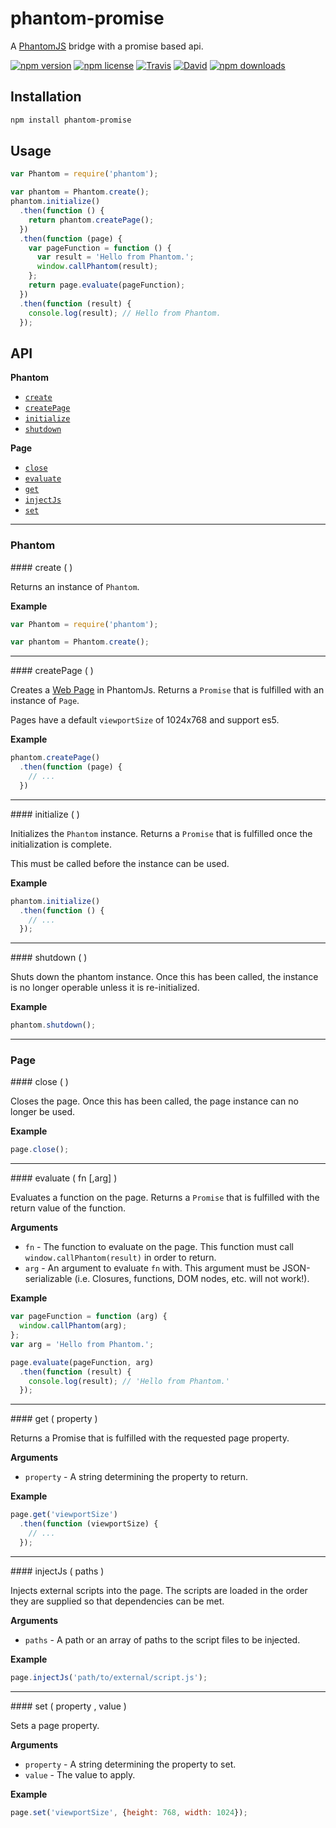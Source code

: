 # phantom-promise

A [PhantomJS](http://phantomjs.org/) bridge with a promise based api.

[![npm version](https://img.shields.io/npm/v/phantom-promise.svg)](https://www.npmjs.com/package/phantom-promise)
[![npm license](https://img.shields.io/npm/l/phantom-promise.svg)](https://www.npmjs.com/package/phantom-promise)
[![Travis](https://img.shields.io/travis/panosoft/phantom-promise.svg)](https://travis-ci.org/panosoft/phantom-promise)
[![David](https://img.shields.io/david/panosoft/phantom-promise.svg)](https://david-dm.org/panosoft/phantom-promise)
[![npm downloads](https://img.shields.io/npm/dm/phantom-promise.svg)](https://www.npmjs.com/package/phantom-promise)

## Installation

```sh
npm install phantom-promise
```

## Usage

```js
var Phantom = require('phantom');

var phantom = Phantom.create();
phantom.initialize()
  .then(function () {
    return phantom.createPage();
  })
  .then(function (page) {
    var pageFunction = function () {
      var result = 'Hello from Phantom.';
      window.callPhantom(result);
    };
    return page.evaluate(pageFunction);
  })
  .then(function (result) {
    console.log(result); // Hello from Phantom.
  });
```

## API

__Phantom__

- [`create`](#create)
- [`createPage`](#createPage)
- [`initialize`](#initialize)
- [`shutdown`](#shutdown)

__Page__

- [`close`](#close)
- [`evaluate`](#evaluate)
- [`get`](#get)
- [`injectJs`](#injectJs)
- [`set`](#set)

---

### Phantom

<a name="create"/>
#### create ( )

Returns an instance of `Phantom`.

__Example__

```js
var Phantom = require('phantom');

var phantom = Phantom.create();
```

---

<a name="createPage"/>
#### createPage ( )

Creates a [Web Page](http://phantomjs.org/api/webpage/) in PhantomJs. Returns a `Promise` that is fulfilled with an instance of `Page`.

Pages have a default `viewportSize` of 1024x768 and support es5.

__Example__

```js
phantom.createPage()
  .then(function (page) {
    // ...
  })
```

---

<a name="initialize"/>
#### initialize ( )

Initializes the `Phantom` instance. Returns a `Promise` that is fulfilled once the initialization is complete.

This must be called before the instance can be used.

__Example__

```js
phantom.initialize()
  .then(function () {
    // ...
  });
```

---

<a name="shutdown"/>
#### shutdown ( )

Shuts down the phantom instance. Once this has been called, the instance is no longer operable unless it is re-initialized.

__Example__

```js
phantom.shutdown();
```

---

### Page

<a name="close"/>
#### close ( )

Closes the page. Once this has been called, the page instance can no longer be used.

__Example__

```js
page.close();
```

---

<a name="evaluate"/>
#### evaluate ( fn [,arg] )

Evaluates a function on the page. Returns a `Promise` that is fulfilled with the return value of the function.

__Arguments__

- `fn` - The function to evaluate on the page. This function must call `window.callPhantom(result)` in order to return.
- `arg` - An argument to evaluate `fn` with. This argument must be JSON-serializable (i.e. Closures, functions, DOM nodes, etc. will not work!).

__Example__

```js
var pageFunction = function (arg) {
  window.callPhantom(arg);
};
var arg = 'Hello from Phantom.';

page.evaluate(pageFunction, arg)
  .then(function (result) {
    console.log(result); // 'Hello from Phantom.'
  });
```

---

<a name="get"/>
#### get ( property )

Returns a Promise that is fulfilled with the requested page property.

__Arguments__

- `property` - A string determining the property to return.

__Example__

```js
page.get('viewportSize')
  .then(function (viewportSize) {
    // ...
  });
```

---

<a name="injectJs"/>
#### injectJs ( paths )

Injects external scripts into the page. The scripts are loaded in the order they are supplied so that dependencies can be met.

__Arguments__

- `paths` - A path or an array of paths to the script files to be injected.

__Example__

```js
page.injectJs('path/to/external/script.js');
```

---

<a name="set"/>
#### set ( property , value )

Sets a page property.

__Arguments__

- `property` - A string determining the property to set.
- `value` - The value to apply.

__Example__

```js
page.set('viewportSize', {height: 768, width: 1024});
```
